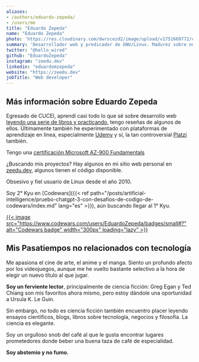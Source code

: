 ```yaml
---
aliases:
- /authors/eduardo-zepeda/
- /users/me
title: "Eduardo Zepeda"
name: "Eduardo Zepeda"
photo: 'https://res.cloudinary.com/dwrscezd2/image/upload/v1751669772/coffee-bytes/ed-zepeda-250_khvdod.jpg'
summary: 'Desarrollador web y predicador de GNU/Linux. Madurez sobre novedad, mejor hecho que perfecto. Antes creía en la bondad de las criptodivisas fuera de la especulación monetaria. Abierto al Rustaceanismo.'
twitter: "@hello_wired"
github: "EduardoZepeda"
instagram: "zeedu.dev"
linkedin: "eduardomzepeda"
website: "https://zeedu.dev"
jobTitle: "Web developer"
---
```


## Más información sobre Eduardo Zepeda

Egresado de CUCEI, aprendí casi todo lo que sé sobre desarrollo web [leyendo una serie de libros y practicando,](/es/pages/libros-que-he-leido-y-resenas/) tengo reseñas de algunos de ellos. Últimamente también he experimentado con plataformas de aprendizaje en linea, especialmente [Udemy](https://www.udemy.com/#?) y sí, la tan controversial [Platzi](https://platzi.com/#?) también.

Tengo una [certificación Microsoft AZ-900 Fundamentals](https://www.credly.com/badges/17608a52-2cb7-4268-a907-613459559911/public_url#?)

¿Buscando mis proyectos? Hay algunos en mi sitio web personal en [zeedu.dev](https://zeedu.dev), algunos tienen el código disponible.

Obsesivo y fiel usuario de Linux desde el año 2010.

Soy 2° Kyu en [Codewars]({{< ref path="/posts/artificial-intelligence/pruebo-chatgpt-3-con-desafios-de-codigo-de-codewars/index.md" lang="es" >}}), aún buscando llegar al 1° Kyu.

[{{< image src="https://www.codewars.com/users/EduardoZepeda/badges/small#?" alt="Codewars badge" width="300px" loading="lazy" >}}](https://www.codewars.com/users/EduardoZepeda#?)

## Mis Pasatiempos no relacionados con tecnología

Me apasiona el cine de arte, el anime y el manga. Siento un profundo afecto por los videojuegos, aunque me he vuelto bastante selectivo a la hora de elegir un nuevo título al que jugar.

**Soy un ferviente lector**, principalmente de ciencia ficción: Greg Egan y Ted Chiang son mis favoritos ahora mismo, pero estoy dándole una oportunidad a Ursula K. Le Guin. 

Sin embargo, no todo es ciencia ficción también encuentro placer leyendo ensayos científicos, blogs, libros sobre tecnología, negocios y filosofía. La ciencia es elegante.

Soy un orgulloso snob del café al que le gusta encontrar lugares prometedores donde beber una buena taza de café de especialidad.

**Soy abstemio y no fumo.**


